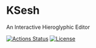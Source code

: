 # KSesh

An Interactive Hieroglyphic Editor

[![Actions Status](https://github.com/kbinani/KSesh/workflows/CI/badge.svg)](https://github.com/kbinani/KSesh/actions)
[![License](https://img.shields.io/github/license/kbinani/KSesh)](https://www.gnu.org/licenses/agpl-3.0.html)
